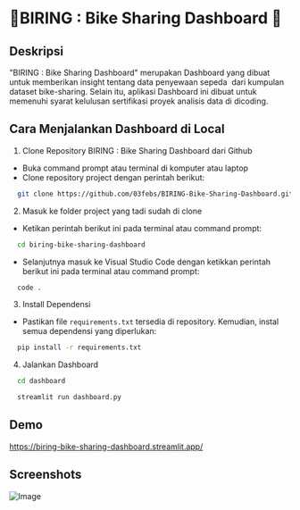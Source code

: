 
# 🚴BIRING : Bike Sharing Dashboard 🚴





## Deskripsi


"BIRING : Bike Sharing Dashboard" merupakan Dashboard yang dibuat untuk memberikan insight tentang data penyewaan sepeda  dari kumpulan dataset bike-sharing. Selain itu, aplikasi Dashboard ini dibuat untuk memenuhi syarat kelulusan sertifikasi proyek analisis data di dicoding.
## Cara Menjalankan Dashboard di Local


1. Clone Repository BIRING : Bike Sharing Dashboard dari Github
* Buka command prompt atau terminal di komputer atau laptop
* Clone repository project dengan perintah berikut:

```bash
  git clone https://github.com/03febs/BIRING-Bike-Sharing-Dashboard.git
```

2. Masuk ke folder project yang tadi sudah di clone
* Ketikan perintah berikut ini pada terminal atau command prompt:
```bash
  cd biring-bike-sharing-dashboard
```
* Selanjutnya masuk ke Visual Studio Code dengan ketikkan perintah berikut ini pada terminal atau command prompt:
```bash
  code .
```

3. Install Dependensi
* Pastikan file `requirements.txt` tersedia di repository. Kemudian, instal semua dependensi yang diperlukan:
```bash
  pip install -r requirements.txt
```
4. Jalankan Dashboard
```bash
  cd dashboard
```
```bash
  streamlit run dashboard.py
```


## Demo

https://biring-bike-sharing-dashboard.streamlit.app/


## Screenshots

![Image](https://github.com/user-attachments/assets/437adc66-1857-474e-a0d7-a8377a7fa3dc)

